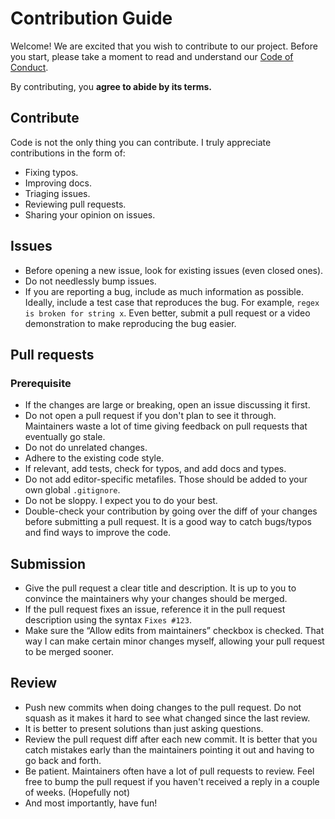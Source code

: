 # Contribution Guide

Welcome! We are excited that you wish to contribute to our project.
Before you start, please take a moment to read and understand our [Code of Conduct](./CODE_OF_CONDUCT.md).

By contributing, you **agree to abide by its terms.**

## Contribute

Code is not the only thing you can contribute. I truly appreciate contributions
in the form of:

- Fixing typos.
- Improving docs.
- Triaging issues.
- Reviewing pull requests.
- Sharing your opinion on issues.

## Issues

- Before opening a new issue, look for existing issues (even closed ones).
- Do not needlessly bump issues.
- If you are reporting a bug, include as much information as possible. Ideally,
  include a test case that reproduces the bug. For example, `regex is broken for
  string x`. Even better, submit a pull request or a video
  demonstration to make reproducing the bug easier.

## Pull requests

### Prerequisite

- If the changes are large or breaking, open an issue discussing it first.
- Do not open a pull request if you don't plan to see it through. Maintainers
  waste a lot of time giving feedback on pull requests that eventually go stale.
- Do not do unrelated changes.
- Adhere to the existing code style.
- If relevant, add tests, check for typos, and add docs and types.
- Do not add editor-specific metafiles. Those should be added to your own global
  `.gitignore`.
- Do not be sloppy. I expect you to do your best.
- Double-check your contribution by going over the diff of your changes before
  submitting a pull request. It is a good way to catch bugs/typos and find ways to
  improve the code.

## Submission

- Give the pull request a clear title and description. It is up to you to
  convince the maintainers why your changes should be merged.
- If the pull request fixes an issue, reference it in the pull request
  description using the syntax `Fixes #123`.
- Make sure the “Allow edits from maintainers” checkbox is checked. That way I
  can make certain minor changes myself, allowing your pull request to be merged sooner.

## Review

- Push new commits when doing changes to the pull request. Do not squash as it
  makes it hard to see what changed since the last review.
- It is better to present solutions than just asking questions.
- Review the pull request diff after each new commit. It is better that you
  catch mistakes early than the maintainers pointing it out and having to go back
  and forth.
- Be patient. Maintainers often have a lot of pull requests to review. Feel free
  to bump the pull request if you haven't received a reply in a couple of weeks.
  (Hopefully not)
- And most importantly, have fun!
